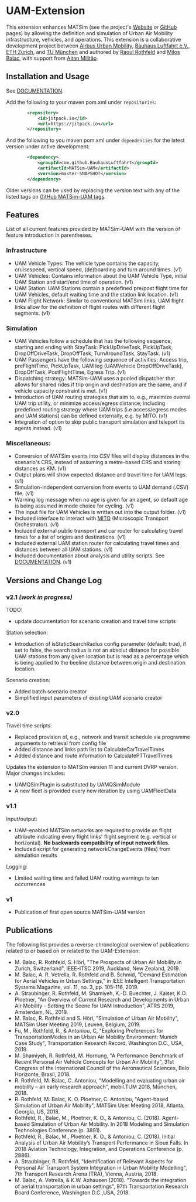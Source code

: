 
# UAM-Extension

This extension enhances MATSim (see the project's [Website](https://www.matsim.org) or [GitHub](https://github.com/matsim-org) pages) by allowing the definition and simulation of Urban Air Mobility infrastructure, vehicles, and operations. This extension is a collaborative development project between [Airbus Urban Mobility](https://www.airbus.com/innovation/urban-air-mobility.html), [Bauhaus Luftfahrt e.V.](https://www.bauhaus-luftfahrt.net), [ETH Zürich](https://www.ethz.ch), and [TU München](https://www.tse.bgu.tum.de) and authored by [Raoul Rothfeld](https://github.com/RRothfeld) and [Milos Balac](https://github.com/balacmi), with support from [Aitan Militão](https://github.com/Aitanm).

## Installation and Usage
See [DOCUMENTATION](https://github.com/BauhausLuftfahrt/MATSim-UAM/blob/master/DOCUMENTATION.md).

Add the following to your maven pom.xml under `repositories`:
```xml
        <repository>
            <id>jitpack.io</id>
            <url>https://jitpack.io</url>
        </repository>
```
And the following to you maven pom.xml under `dependencies` for the latest version under active development:
```xml
        <dependency>
            <groupId>com.github.BauhausLuftfahrt</groupId>
            <artifactId>MATSim-UAM</artifactId>
            <version>master-SNAPSHOT</version>
        </dependency>
```
Older versions can be used by replacing the version text with any of the listed tags on [GitHub MATSim-UAM tags](https://github.com/BauhausLuftfahrt/MATSim-UAM/tags).

## Features
List of all current features provided by MATSim-UAM with the version of feature introduction in parentheses.

### Infrastructure
- UAM Vehicle Types: The vehicle type contains the capacity, cruisespeed, vertical speed, (de)boarding and turn around times. (v1)
- UAM Vehicles: Contains information about the UAM Vehicle Type, initial UAM Station and start/end time of operation. (v1)
- UAM Station: UAM Stations contain a predefined pre/post flight time for UAM Vehicles, default waiting time and the station link location. (v1)
- UAM Flight Network: Similar to conventional MATSim links, UAM flight links allow for the definition of flight routes with different flight segments. (v1)

### Simulation
- UAM Vehicles follow a schedule that has the following sequence, starting and ending with StayTask: PickUpDriveTask, PickUpTask, DropOffDriveTask, DropOffTask, TurnAroundTask, StayTask. (v1)
- UAM Passengers have the following sequence of activities: Access trip, preFlightTime, PickUpTask, UAM leg (UAMVehicle DropOffDriveTask), DropOffTask, PostFlightTime, Egress Trip. (v1)
- Dispatching strategy: MATSim-UAM uses a pooled dispatcher that allows for shared rides if trip origin and destination are the same, and if vehicle capacity constraint is met. (v1)
- Introduction of UAM routing strategies that aim to, e.g., maximize overral UAM trip utility, or minimize access/egress distance; including predefined routing strategy where UAM trips (i.e access/egress modes and UAM stations) can be defined externally, e.g. by MITO. (v1)
- Integration of option to skip public transport simulation and teleport its agents instead. (v1)

### Miscellaneous:
- Conversion of MATSim events into CSV files will display distances in the scenario's CRS, instead of assuming a metre-based CRS and storing distances as KM. (v1)
- Output plans will show expected distance and travel time for UAM legs. (v1)
- Simulation-independent conversion from events to UAM demand (.CSV) file. (v1)
- Warning log message when no age is given for an agent, so default age is being assumed in mode choice for cycling. (v1)
- The input file for UAM Vehicles is written out into the output folder. (v1)
- Included interface to interact with [MITO](https://www.msm.bgu.tum.de/en/research/modeling/mito/) (Microscopic Transport Orchestrator). (v1)
- Included external public transport and car router for calculating travel times for a list of origins and destinations. (v1)
- Included external UAM station router for calculating travel times and distances between all UAM stations. (v1)
- Included documentation about analysis and utility scripts. See [DOCUMENTATION](https://github.com/BauhausLuftfahrt/MATSim-UAM/blob/master/DOCUMENTATION.md). (v1)  

## Versions and Change Log

### v2.1 _(work in progress)_
TODO:
- update documentation for scenario creation and travel time scripts

Station selection:
- Introduction of isStaticSearchRadius config parameter (default: true), if set to false, the search radius is not an absolut distance for possible UAM stations from any given location but is read as a percentage which is being applied to the beeline distance between origin and destination location.

Scenario creation:
- Added batch scenario creator
- Simplified input parameters of existing UAM scenario creator

### v2.0
Travel time scripts:
- Replaced provision of, e.g., network and transit schedule via programme arguments to retrieval from config file
- Added distance and links path list to CalculateCarTravelTimes
- Added distance and route information to CalculatePTTravelTimes

Updates the extension to MATSim version 11 and current DVRP version. Major changes includes:
- UAMQSimPlugin is substituted by UAMQSimModule
- A new fleet is provided every new iteration by using UAMFleetData

### v1.1
Input/output:
- UAM-enabled MATSim networks are required to provide an flight attribute indicating every flight links' flight segment (e.g. vertical or horizontal). **No backwards compatibility of input network files.**
- Included script for generating networkChangeEvents (files) from simulation results

Logging:
- Limited waiting time and failed UAM routing warnings to ten occurrences

### v1
- Publication of first open source MATSim-UAM version

## Publications
The following list provides a reverse-chronological overview of publications related to or based on or related to the UAM-Extension:
* M. Balac, R. Rothfeld, S. Hörl, "The Prospects of Urban Air Mobility in Zurich, Switzerland", IEEE-ITSC 2019, Auckland, New Zealand, 2019.
* M. Balac, A. R. Vetrella, R. Rothfeld and B. Schmid, "Demand Estimation for Aerial Vehicles in Urban Settings," in IEEE Intelligent Transportation Systems Magazine, vol. 11, no. 3, pp. 105-116, 2019.
* A. Straubinger, R. Rothfeld, M. Shamiyeh, K.-D. Buechter, J. Kaiser, K.O. Ploetner, "An Overview of Current Research and Developments in Urban Air Mobility - Setting the Scene for UAM Introduction", ATRS 2019, Amsterdam, NL, 2019.
* M. Balac, R. Rothfeld and S. Hörl, "Simulation of Urban Air Mobility", MATSim User Meeting 2019, Leuven, Belgium, 2019.
* Fu, M., Rothfeld, R., & Antoniou, C, "Exploring Preferences for TransportationModes in an Urban Air Mobility Environment: Munich Case Study", Transportation Research Record, Washington D.C., USA, 2019.
* M. Shamiyeh, R. Rothfeld, M. Hornung, "A Performance Benchmark of Recent Personal Air Vehicle Concepts for Urban Air Mobility", 31st Congress of the International Council of the Aeronautical Sciences, Belo Horizonte, Brasil, 2018.
* R. Rothfeld, M. Balac, C. Antoniou, "Modelling and evaluating urban air mobility – an early research approach", mobil.TUM 2018, München, 2018.
* R. Rothfeld, M. Balac, K. O. Ploetner, C. Antoniou, "Agent-based Simulation of Urban Air Mobility", MATSim User Meeting 2018, Atlanta, Georgia, US, 2018.
* Rothfeld, R., Balac, M., Ploetner, K. O., & Antoniou, C. (2018). Agent-based Simulation of Urban Air Mobility. In 2018 Modeling and Simulation Technologies Conference (p. 3891).
* Rothfeld, R., Balac, M., Ploetner, K. O., & Antoniou, C. (2018). Initial Analysis of Urban Air Mobility’s Transport Performance in Sioux Falls. In 2018 Aviation Technology, Integration, and Operations Conference (p. 2886).
* A. Straubinger, R. Rothfeld, "Identification of Relevant Aspects for Personal Air Transport System Integration in Urban Mobility Modelling", 7th Transport Research Arena (TRA), Vienna, Austria, 2018.
* M. Balac, A. Vetrella, & K.W. Axhausen (2018). "Towards the integration of aerial transportation in urban settings", 97th Transportation Research Board Conference, Washington D.C.,USA, 2018.
